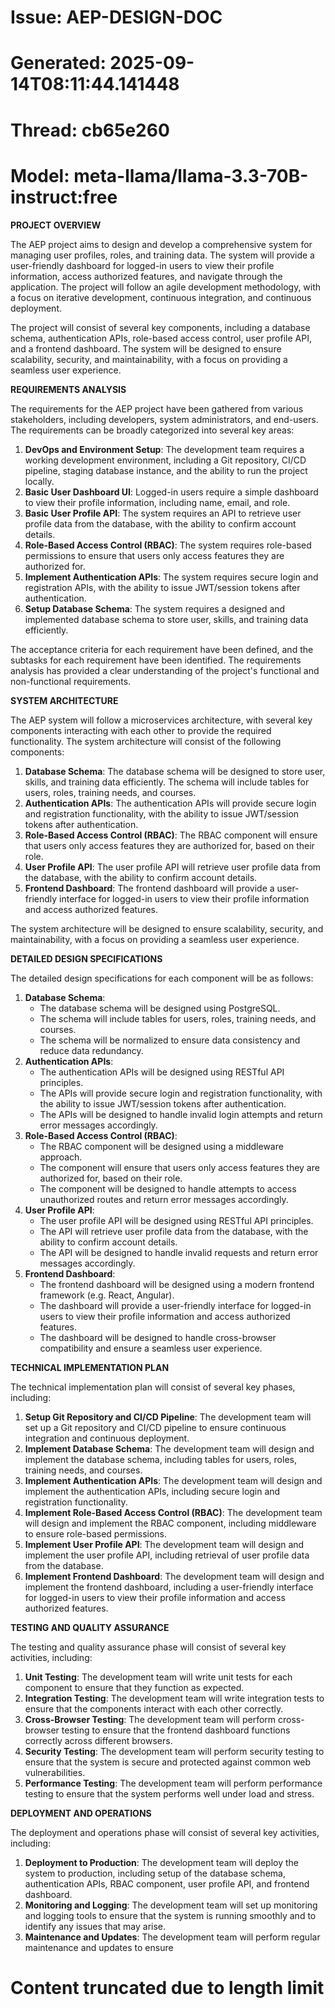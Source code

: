 # Issue: AEP-DESIGN-DOC
# Generated: 2025-09-14T08:11:44.141448
# Thread: cb65e260
# Model: meta-llama/llama-3.3-70B-instruct:free

**PROJECT OVERVIEW**

The AEP project aims to design and develop a comprehensive system for managing user profiles, roles, and training data. The system will provide a user-friendly dashboard for logged-in users to view their profile information, access authorized features, and navigate through the application. The project will follow an agile development methodology, with a focus on iterative development, continuous integration, and continuous deployment.

The project will consist of several key components, including a database schema, authentication APIs, role-based access control, user profile API, and a frontend dashboard. The system will be designed to ensure scalability, security, and maintainability, with a focus on providing a seamless user experience.

**REQUIREMENTS ANALYSIS**

The requirements for the AEP project have been gathered from various stakeholders, including developers, system administrators, and end-users. The requirements can be broadly categorized into several key areas:

1. **DevOps and Environment Setup**: The development team requires a working development environment, including a Git repository, CI/CD pipeline, staging database instance, and the ability to run the project locally.
2. **Basic User Dashboard UI**: Logged-in users require a simple dashboard to view their profile information, including name, email, and role.
3. **Basic User Profile API**: The system requires an API to retrieve user profile data from the database, with the ability to confirm account details.
4. **Role-Based Access Control (RBAC)**: The system requires role-based permissions to ensure that users only access features they are authorized for.
5. **Implement Authentication APIs**: The system requires secure login and registration APIs, with the ability to issue JWT/session tokens after authentication.
6. **Setup Database Schema**: The system requires a designed and implemented database schema to store user, skills, and training data efficiently.

The acceptance criteria for each requirement have been defined, and the subtasks for each requirement have been identified. The requirements analysis has provided a clear understanding of the project's functional and non-functional requirements.

**SYSTEM ARCHITECTURE**

The AEP system will follow a microservices architecture, with several key components interacting with each other to provide the required functionality. The system architecture will consist of the following components:

1. **Database Schema**: The database schema will be designed to store user, skills, and training data efficiently. The schema will include tables for users, roles, training needs, and courses.
2. **Authentication APIs**: The authentication APIs will provide secure login and registration functionality, with the ability to issue JWT/session tokens after authentication.
3. **Role-Based Access Control (RBAC)**: The RBAC component will ensure that users only access features they are authorized for, based on their role.
4. **User Profile API**: The user profile API will retrieve user profile data from the database, with the ability to confirm account details.
5. **Frontend Dashboard**: The frontend dashboard will provide a user-friendly interface for logged-in users to view their profile information and access authorized features.

The system architecture will be designed to ensure scalability, security, and maintainability, with a focus on providing a seamless user experience.

**DETAILED DESIGN SPECIFICATIONS**

The detailed design specifications for each component will be as follows:

1. **Database Schema**:
	* The database schema will be designed using PostgreSQL.
	* The schema will include tables for users, roles, training needs, and courses.
	* The schema will be normalized to ensure data consistency and reduce data redundancy.
2. **Authentication APIs**:
	* The authentication APIs will be designed using RESTful API principles.
	* The APIs will provide secure login and registration functionality, with the ability to issue JWT/session tokens after authentication.
	* The APIs will be designed to handle invalid login attempts and return error messages accordingly.
3. **Role-Based Access Control (RBAC)**:
	* The RBAC component will be designed using a middleware approach.
	* The component will ensure that users only access features they are authorized for, based on their role.
	* The component will be designed to handle attempts to access unauthorized routes and return error messages accordingly.
4. **User Profile API**:
	* The user profile API will be designed using RESTful API principles.
	* The API will retrieve user profile data from the database, with the ability to confirm account details.
	* The API will be designed to handle invalid requests and return error messages accordingly.
5. **Frontend Dashboard**:
	* The frontend dashboard will be designed using a modern frontend framework (e.g. React, Angular).
	* The dashboard will provide a user-friendly interface for logged-in users to view their profile information and access authorized features.
	* The dashboard will be designed to handle cross-browser compatibility and ensure a seamless user experience.

**TECHNICAL IMPLEMENTATION PLAN**

The technical implementation plan will consist of several key phases, including:

1. **Setup Git Repository and CI/CD Pipeline**: The development team will set up a Git repository and CI/CD pipeline to ensure continuous integration and continuous deployment.
2. **Implement Database Schema**: The development team will design and implement the database schema, including tables for users, roles, training needs, and courses.
3. **Implement Authentication APIs**: The development team will design and implement the authentication APIs, including secure login and registration functionality.
4. **Implement Role-Based Access Control (RBAC)**: The development team will design and implement the RBAC component, including middleware to ensure role-based permissions.
5. **Implement User Profile API**: The development team will design and implement the user profile API, including retrieval of user profile data from the database.
6. **Implement Frontend Dashboard**: The development team will design and implement the frontend dashboard, including a user-friendly interface for logged-in users to view their profile information and access authorized features.

**TESTING AND QUALITY ASSURANCE**

The testing and quality assurance phase will consist of several key activities, including:

1. **Unit Testing**: The development team will write unit tests for each component to ensure that they function as expected.
2. **Integration Testing**: The development team will write integration tests to ensure that the components interact with each other correctly.
3. **Cross-Browser Testing**: The development team will perform cross-browser testing to ensure that the frontend dashboard functions correctly across different browsers.
4. **Security Testing**: The development team will perform security testing to ensure that the system is secure and protected against common web vulnerabilities.
5. **Performance Testing**: The development team will perform performance testing to ensure that the system performs well under load and stress.

**DEPLOYMENT AND OPERATIONS**

The deployment and operations phase will consist of several key activities, including:

1. **Deployment to Production**: The development team will deploy the system to production, including setup of the database schema, authentication APIs, RBAC component, user profile API, and frontend dashboard.
2. **Monitoring and Logging**: The development team will set up monitoring and logging tools to ensure that the system is running smoothly and to identify any issues that may arise.
3. **Maintenance and Updates**: The development team will perform regular maintenance and updates to ensure 

# Content truncated due to length limit